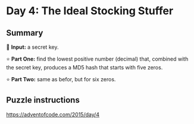 # Day 4: The Ideal Stocking Stuffer

## Summary

📃 **Input:** a secret key.

⭐ **Part One:** find the lowest positive number (decimal) that, combined with the secret key, produces a MD5 hash that starts with five zeros.

⭐ **Part Two:** same as befor, but for six zeros.

## Puzzle instructions
https://adventofcode.com/2015/day/4